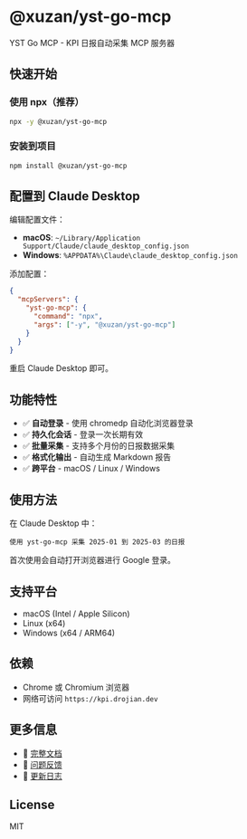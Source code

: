 # @xuzan/yst-go-mcp

YST Go MCP - KPI 日报自动采集 MCP 服务器

## 快速开始

### 使用 npx（推荐）

```bash
npx -y @xuzan/yst-go-mcp
```

### 安装到项目

```bash
npm install @xuzan/yst-go-mcp
```

## 配置到 Claude Desktop

编辑配置文件：
- **macOS**: `~/Library/Application Support/Claude/claude_desktop_config.json`
- **Windows**: `%APPDATA%\Claude\claude_desktop_config.json`

添加配置：

```json
{
  "mcpServers": {
    "yst-go-mcp": {
      "command": "npx",
      "args": ["-y", "@xuzan/yst-go-mcp"]
    }
  }
}
```

重启 Claude Desktop 即可。

## 功能特性

- ✅ **自动登录** - 使用 chromedp 自动化浏览器登录
- ✅ **持久化会话** - 登录一次长期有效
- ✅ **批量采集** - 支持多个月份的日报数据采集
- ✅ **格式化输出** - 自动生成 Markdown 报告
- ✅ **跨平台** - macOS / Linux / Windows

## 使用方法

在 Claude Desktop 中：

```
使用 yst-go-mcp 采集 2025-01 到 2025-03 的日报
```

首次使用会自动打开浏览器进行 Google 登录。

## 支持平台

- macOS (Intel / Apple Silicon)
- Linux (x64)
- Windows (x64 / ARM64)

## 依赖

- Chrome 或 Chromium 浏览器
- 网络可访问 `https://kpi.drojian.dev`

## 更多信息

- 📖 [完整文档](https://github.com/Xuzan9396/yst_go_mcp)
- 🐛 [问题反馈](https://github.com/Xuzan9396/yst_go_mcp/issues)
- 📝 [更新日志](https://github.com/Xuzan9396/yst_go_mcp/releases)

## License

MIT
